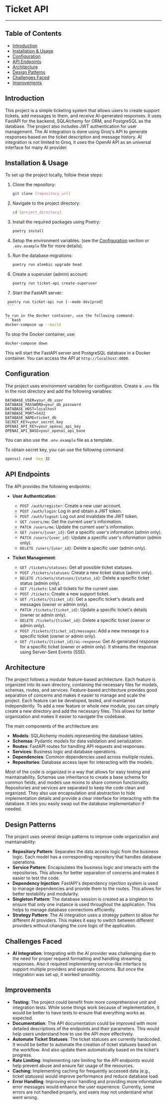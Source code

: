 # Ticket API
---

## Table of Contents
- [Introduction](#introduction)
- [Installation & Usage](#installation--usage)
- [Configuration](#configuration)
- [API Endpoints](#api-endpoints)
- [Architecture](#architecture)
- [Design Patterns](#design-patterns)
- [Challenges Faced](#challenges-faced)
- [Improvements](#improvements)


## Introduction
This project is a simple ticketing system that allows users to create support tickets, add messages to them, and receive AI-generated responses. It uses FastAPI for the backend, SQLAlchemy for ORM, and PostgreSQL as the database. The project also includes JWT authentication for user management. The AI integration is done using Groq's API to generate responses based on the ticket description and message history. AI integration is not limited to Groq, it uses the OpenAI API as an universal interface for many AI provider.

## Installation & Usage
To set up the project locally, follow these steps:

1. Clone the repository:
   ```bash
   git clone [repository_url]
   ```

2. Navigate to the project directory:
   ```bash
   cd [project_directory]
   ```

3. Install the required packages using Poetry:
   ```bash
   poetry install
   ```

4. Setup the environment variables. (see the [Configuration](#configuration) section or `.env.example` file for more details).

5. Run the database migrations:
   ```bash
   poetry run alembic upgrade head
   ```

6. Create a superuser (admin) account:
   ```bash
   poetry run ticket-api create-superuser
   ```

7.  Start the FastAPI server:
   ```bash
    poetry run ticket-api run [--mode dev|prod] 
    ```

To run in the Docker container, use the following command:
```bash
docker-compose up --build
```

To stop the Docker container, use:
```bash
docker-compose down
```

This will start the FastAPI server and PostgreSQL database in a Docker container. You can access the API at `http://localhost:8000`.

## Configuration

The project uses environment variables for configuration. Create a `.env` file in the root directory and add the following variables:

```env
DATABASE_USER=your_db_user
DATABASE_PASSWORD=your_db_password
DATABASE_HOST=localhost
DATABASE_PORT=5432
DATABASE_NAME=ticket_db
SECRET_KEY=your_secret_key
OPENAI_API_KEY=your_openai_api_key
OPENAI_API_BASE=your_openai_api_base
```

You can also use the `.env.example` file as a template.

To obtain secret key, you can use the following command:
```bash
openssl rand -hex 32
```

## API Endpoints

The API provides the following endpoints:

- **User Authentication**:
  - `POST /auth/register`: Create a new user account.
  - `POST /auth/login`: Log in and obtain a JWT token.
  - `POST /auth/logout`: Log out and invalidate the JWT token.
  - `GET /users/me`: Get the current user's information.
  - `PATCH /users/me`: Update the current user's information.
  - `GET /users/{user_id}`: Get a specific user's information (admin only).
  - `PATCH /users/{user_id}`: Update a specific user's information (admin only).
  - `DELETE /users/{user_id}`: Delete a specific user (admin only).

- **Ticket Management**:
  - `GET /tickets/statuses`: Get all possible ticket statuses.
  - `POST /tickets/statuses`: Create a new ticket status (admin only).
  - `DELETE /tickets/statuses/{status_id}`: Delete a specific ticket status (admin only).
  - `GET /tickets`: List all tickets for the current user.
  - `POST /tickets`: Create a new support ticket.
  - `GET /tickets/{ticket_id}`: Get a specific ticket's details and messages (owner or admin only).
  - `PATCH /tickets/{ticket_id}`: Update a specific ticket's details (owner or admin only).
  - `DELETE /tickets/{ticket_id}`: Delete a specific ticket (owner or admin only).
  - `POST /tickets/{ticket_id}/messages`: Add a new message to a specific ticket (owner or admin only).
  - `GET /tickets/{ticket_id}/ai-response`: Get AI-generated response for a specific ticket (owner or admin only). It streams the response using Server-Sent Events (SSE).


## Architecture

The project follows a modular feature-based architecture. Each feature is organized into its own directory, containing the necessary files for models, schemas, routes, and services.
Feature-based architecture provides good separation of concerns and makes it easier to manage and scale the project. Each feature can be developed, tested, and maintained independently. To add a new feature or whole new module, you can simply create a new directory and add the necessary files. This allows for better organization and makes it easier to navigate the codebase.

The main components of the architecture are:
- **Models**: SQLAlchemy models representing the database tables.
- **Schemas**: Pydantic models for data validation and serialization.
- **Routes**: FastAPI routes for handling API requests and responses.
- **Services**: Business logic and database operations.
- **Dependencies**: Common dependencies used across multiple routes.
- **Repositories**: Database access layer for interacting with the models.

Most of the code is organized in a way that allows for easy testing and maintainability. 
Schemas use inheritance to create a base schema for common fields, and models use mixins to share common functionality. 
Repositories and services are separated to keep the code clean and organized. They also use encapsulation and abstraction to hide implementation details and provide a clear interface for interacting with the database. It lets you easily swap out the database implementation if needed.

## Design Patterns

The project uses several design patterns to improve code organization and maintainability:

- **Repository Pattern**: Separates the data access logic from the business logic. Each model has a corresponding repository that handles database operations.
- **Service Pattern**: Encapsulates the business logic and interacts with the repositories. This allows for better separation of concerns and makes it easier to test the code.
- **Dependency Injection**: FastAPI's dependency injection system is used to manage dependencies and provide them to the routes. This allows for better testability and modularity.
- **Singleton Pattern**: The database session is created as a singleton to ensure that only one instance is used throughout the application. This helps to manage database connections efficiently.
- **Strategy Pattern**: The AI integration uses a strategy pattern to allow for different AI providers. This makes it easy to switch between different providers without changing the core logic of the application.

## Challenges Faced

- **AI Integration**: Integrating with the AI provider was challenging due to the need for proper request formatting and handling streaming responses. Also it required implementing service-like interface to support multiple providers and separate concerns. But once the integration was set up, it worked smoothly.

## Improvements

- **Testing**: The project could benefit from more comprehensive unit and integration tests. While some things work because of implementation, it would be better to have tests to ensure that everything works as expected.
- **Documentation**: The API documentation could be improved with more detailed descriptions of the endpoints and their parameters. This would help users understand how to use the API more effectively.
- **Automate Ticket Statuses**: The ticket statuses are currently hardcoded. It would be better to automate the creation of ticket statuses based on the workflow. And also update them automatically based on the ticket's progress.
- **Rate Limiting**: Implementing rate limiting for the API endpoints would help prevent abuse and ensure fair usage of the resources.
- **Caching**: Implementing caching for frequently accessed data (e.g., ticket statuses) would improve performance and reduce database load.
- **Error Handling**: Improving error handling and providing more informative error messages would enhance the user experience. Currently, some errors are not handled properly, and users may not understand what went wrong.
